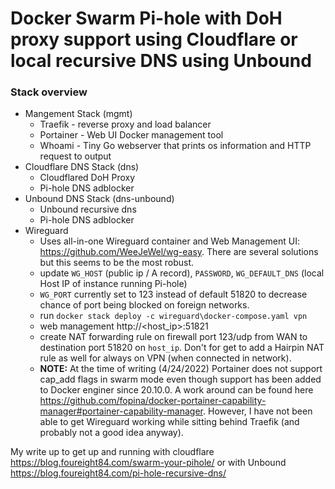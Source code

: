 # Docker Swarm Pi-hole with DoH proxy support using Cloudflare or local recursive DNS using Unbound

### Stack overview

- Mangement Stack (mgmt)
  - Traefik - reverse proxy and load balancer
  - Portainer - Web UI Docker management tool
  - Whoami - Tiny Go webserver that prints os information and HTTP request to output
- Cloudflare DNS Stack (dns)
  - Cloudflared DoH Proxy
  - Pi-hole DNS adblocker
- Unbound DNS Stack (dns-unbound)
  - Unbound recursive dns
  - Pi-hole DNS adblocker
- Wireguard
  - Uses all-in-one Wireguard container and Web Management UI: https://github.com/WeeJeWel/wg-easy. There are several solutions but this seems to be the most robust.
  - update `WG_HOST` (public ip / A record), `PASSWORD`, `WG_DEFAULT_DNS` (local Host IP of instance running Pi-hole)
  - `WG_PORT` currently set to 123 instead of default 51820 to decrease chance of port being blocked on foreign networks.
  - run `docker stack deploy -c wireguard\docker-compose.yaml vpn`
  - web management http://<host_ip>:51821
  - create NAT forwarding rule on firewall port 123/udp from WAN to destination port  51820 on `host_ip`. Don't for get to add a Hairpin NAT rule as well for always on VPN (when connected in network).
  - **NOTE:** At the time of writing (4/24/2022) Portainer does not support cap_add flags in swarm mode even though support has been added to Docker enginer since 20.10.0. A work around can be found here https://github.com/fopina/docker-portainer-capability-manager#portainer-capability-manager. However, I have not been able to get Wireguard working while sitting behind Traefik (and probably not a good idea anyway).

My write up to get up and running with cloudflare https://blog.foureight84.com/swarm-your-pihole/ or with Unbound https://blog.foureight84.com/pi-hole-recursive-dns/
